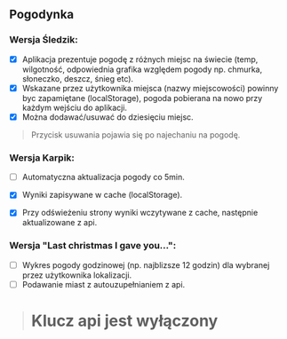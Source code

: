 ## Pogodynka

### Wersja Śledzik: 
- [x] Aplikacja prezentuje pogodę z różnych miejsc na świecie (temp, wilgotność, odpowiednia grafika względem pogody  np. chmurka, słoneczko, deszcz, śnieg etc). 
- [x] Wskazane przez użytkownika miejsca (nazwy miejscowości) powinny byc zapamiętane (localStorage), pogoda pobierana na nowo przy każdym wejściu do aplikacji.
- [x] Można dodawać/usuwać do dziesięciu miejsc.
> Przycisk usuwania pojawia się po najechaniu na pogodę.

### Wersja Karpik:
- [ ] Automatyczna aktualizacja pogody co 5min. 
- [x] Wyniki zapisywane w cache (localStorage). 
- [x] Przy odświeżeniu strony wyniki wczytywane z cache, następnie aktualizowane z api.


### Wersja "Last christmas I gave you...": 
- [ ] Wykres pogody godzinowej (np. najblizsze 12 godzin) dla wybranej przez użytkownika lokalizacji.
- [ ] Podawanie miast z autouzupełnianiem z api.

> # <b>Klucz api jest wyłączony</b>
